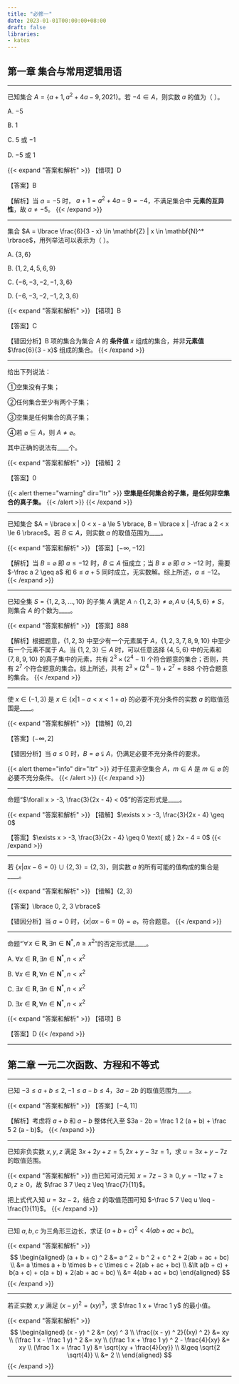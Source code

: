```yaml
---
title: "必修一"
date: 2023-01-01T00:00:00+08:00
draft: false
libraries:
- katex
---
```


## 第一章 集合与常用逻辑用语

----

已知集合 $A = \lbrace  a + 1, a^2 + 4a - 9, 2021  \rbrace$。若 $-4 \in A$，则实数 $a$ 的值为（ ）。

A. $-5$

B. $1$

C. $5$ 或 $-1$

D. $-5$ 或 $1$

{{< expand "答案和解析" >}}
【错项】D

【答案】B

【解析】当 $a = -5$ 时， $a + 1 = a^2 + 4a - 9 = -4$，不满足集合中 **元素的互异性**，故 $a \not = -5$。
{{< /expand >}}

----

集合 $A = \lbrace \frac{6}{3 - x} \in \mathbf{Z} | x \in \mathbf{N}^* \rbrace$，用列举法可以表示为（ ）。

A. $\lbrace 3, 6 \rbrace$

B. $\lbrace 1, 2, 4, 5, 6, 9 \rbrace$

C. $\lbrace -6, -3, -2, -1, 3, 6 \rbrace$

D. $\lbrace -6, -3, -2, -1, 2, 3, 6 \rbrace$

{{< expand "答案和解析" >}}
【错项】B

【答案】C

【错因分析】B 项的集合为集合 $A$ 的 **条件值** $x$ 组成的集合，并非**元素值** $\frac{6}{3 - x}$ 组成的集合。
{{< /expand >}}

----

给出下列说法：

①空集没有子集；

②任何集合至少有两个子集；

③空集是任何集合的真子集；

④若 $\varnothing \subseteq A$，则 $A \not = \varnothing$。

其中正确的说法有____个。

{{< expand "答案和解析" >}}
【错解】2

【答案】0

{{< alert theme="warning" dir="ltr" >}}
**空集是任何集合的子集，是任何非空集合的真子集。**
{{< /alert >}}
{{< /expand >}}

----

已知集合 $A = \lbrace x | 0 < x - a \le 5 \rbrace, B = \lbrace x | -\frac a 2 < x \le 6 \rbrace$。若 $B \subseteq A$，则实数 $a$ 的取值范围为____。

{{< expand "答案和解析" >}}
【答案】$[-\infty, -12]$

【解析】当 $B = \varnothing$ 即 $a \leq -12$ 时，$B \subseteq A$ 恒成立；当 $B \not = \varnothing$ 即 $a > -12$ 时，需要 $-\frac a 2 \geq a$ 和 $6 \leq a + 5$ 同时成立，无实数解。综上所述，$a \leq -12$。
{{< /expand >}}

----

已知全集 $S = \lbrace 1, 2, 3, \dots, 10 \rbrace$ 的子集 $A$ 满足 $A \cap \lbrace 1, 2, 3 \rbrace \not = \varnothing , A \cup \lbrace 4, 5, 6 \rbrace \not = S$，则集合 $A$ 的个数为____。

{{< expand "答案和解析" >}}
【答案】888

【解析】根据题意，$\lbrace 1, 2, 3 \rbrace$ 中至少有一个元素属于 $A$，$\lbrace 1, 2, 3, 7, 8, 9, 10 \rbrace$ 中至少有一个元素不属于 $A$。当 $\lbrace 1, 2, 3 \rbrace \subseteq A$ 时，可以任意选择 $\lbrace 4, 5, 6 \rbrace$ 中的元素和 $\lbrace 7, 8, 9, 10 \rbrace$ 的真子集中的元素，共有 $2^3 \times (2^4 - 1)$ 个符合题意的集合；否则，共有 $2^7$ 个符合题意的集合。综上所述，共有 $2^3 \times (2^4-1) + 2^7 = 888$ 个符合题意的集合。
{{< /expand >}}

----

使 $x \in (-1, 3)$ 是 $x \in \lbrace x | 1 - a < x < 1 + a \rbrace$ 的必要不充分条件的实数 $a$ 的取值范围是____。

{{< expand "答案和解析" >}}
【错解】$(0, 2]$

【答案】$(-\infty, 2]$

【错因分析】当 $a \leq 0$ 时，$B = \varnothing \subsetneqq A$，仍满足必要不充分条件的要求。

{{< alert theme="info" dir="ltr" >}}
对于任意非空集合 $A$，$m \in A$ 是 $m \in \varnothing$ 的必要不充分条件。
{{< /alert >}}
{{< /expand >}}

----

命题“$\forall x > -3, \frac{3}{2x - 4} < 0$”的否定形式是____。

{{< expand "答案和解析" >}}
【错解】$\exists x > -3, \frac{3}{2x - 4} \geq 0$

【答案】$\exists x > -3, \frac{3}{2x - 4} \geq 0 \text{ 或 } 2x - 4 = 0$
{{< /expand >}}

----

若 $\lbrace x | ax - 6 = 0 \rbrace \cup \lbrace 2, 3 \rbrace = \lbrace 2, 3 \rbrace$，则实数 $a$ 的所有可能的值构成的集合是____。

{{< expand "答案和解析" >}}
【错解】$\lbrace 2, 3 \rbrace$

【答案】\lbrace 0, 2, 3 \rbrace$

【错因分析】当 $a = 0$ 时，$\lbrace x | ax - 6 = 0 \rbrace = \varnothing$，符合题意。
{{< /expand >}}

----

命题“$\forall x \in \mathbf{R}, \exists n \in \mathbf{N}^*, n \geq x^2$”的否定形式是____。

A. $\forall x \in \mathbf{R}, \exists n \in \mathbf{N}^*, n < x^2$

B. $\forall x \in \mathbf{R}, \forall n \in \mathbf{N}^*, n < x^2$

C. $\exists x \in \mathbf{R}, \exists n \in \mathbf{N}^*, n < x^2$

D. $\exists x \in \mathbf{R}, \forall n \in \mathbf{N}^*, n < x^2$

{{< expand "答案和解析" >}}
【错项】B

【答案】D
{{< /expand >}}

----

## 第二章 一元二次函数、方程和不等式

----

已知 $-3 \leq a + b \leq 2, -1 \leq a - b \leq 4$，$3a - 2b$ 的取值范围为____。

{{< expand "答案和解析" >}}
【答案】$[-4, 11]$

【解析】考虑将 $a + b$ 和 $a - b$ 整体代入至 $3a - 2b = \frac 1 2 (a + b) + \frac 5 2 (a - b)$。
{{< /expand >}}

----

已知非负实数 $x, y, z$ 满足 $3x + 2y + z = 5, 2x + y - 3z = 1$，求 $u = 3x + y - 7z$ 的取值范围。

{{< expand "答案和解析" >}}
由已知可消元知 $x = 7z - 3 \geq 0, y = -11z + 7 \geq 0, z \geq 0$，故 $\frac 3 7 \leq z \leq \frac{7}{11}$。

把上式代入知 $u = 3z - 2$，结合 $z$ 的取值范围可知 $-\frac 5 7 \leq u \leq -\frac{1}{11}$。
{{< /expand >}}

----

已知 $a, b, c$ 为三角形三边长，求证 $(a + b + c) ^ 2 < 4(ab + ac + bc)$。

{{< expand "答案和解析" >}}
$$
\begin{aligned}
(a + b + c) ^ 2 &= a ^ 2 + b ^ 2 + c ^ 2 + 2(ab + ac + bc) \\
&= a \times a + b \times b + c \times c + 2(ab + ac + bc) \\
&\lt a(b + c) + b(a + c) + c(a + b) + 2(ab + ac + bc) \\
&= 4(ab + ac + bc)
\end{aligned}
$$
{{< /expand >}}

----

若正实数 $x, y$ 满足 $(x - y) ^ 2 = (xy) ^ 3$，求 $\frac 1 x + \frac 1 y$ 的最小值。

{{< expand "答案和解析" >}}
$$
\begin{aligned}
(x - y) ^ 2 &= (xy) ^ 3 \\
\frac{(x - y) ^ 2}{(xy) ^ 2} &= xy \\
(\frac 1 x - \frac 1 y) ^ 2 &= xy \\
(\frac 1 x + \frac 1 y) ^ 2 - \frac{4}{xy} &= xy \\
(\frac 1 x + \frac 1 y) &= \sqrt{xy + \frac{4}{xy}} \\
&\geq \sqrt{2 \sqrt{4}} \\
&= 2 \\
\end{aligned}
$$
{{< /expand >}}

----
